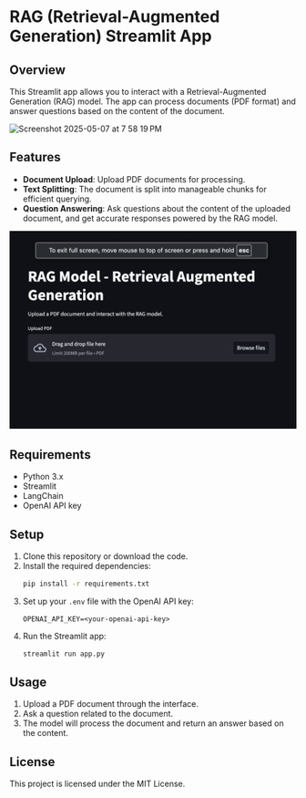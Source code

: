 # RAG (Retrieval-Augmented Generation) Streamlit App

## Overview
This Streamlit app allows you to interact with a Retrieval-Augmented Generation (RAG) model. The app can process documents (PDF format) and answer questions based on the content of the document.

<img width="721" alt="Screenshot 2025-05-07 at 7 58 19 PM" src="https://github.com/user-attachments/assets/23a86338-24c1-42ca-b638-06530feeccb1" />


## Features
- **Document Upload**: Upload PDF documents for processing.
- **Text Splitting**: The document is split into manageable chunks for efficient querying.
- **Question Answering**: Ask questions about the content of the uploaded document, and get accurate responses powered by the RAG model.

![alt text](image.png)

## Requirements
- Python 3.x
- Streamlit
- LangChain
- OpenAI API key

## Setup
1. Clone this repository or download the code.
2. Install the required dependencies:
   ```bash
   pip install -r requirements.txt
   ```
3. Set up your `.env` file with the OpenAI API key:
   ```
   OPENAI_API_KEY=<your-openai-api-key>
   ```
4. Run the Streamlit app:
   ```bash
   streamlit run app.py
   ```

## Usage
1. Upload a PDF document through the interface.
2. Ask a question related to the document.
3. The model will process the document and return an answer based on the content.

## License
This project is licensed under the MIT License.
